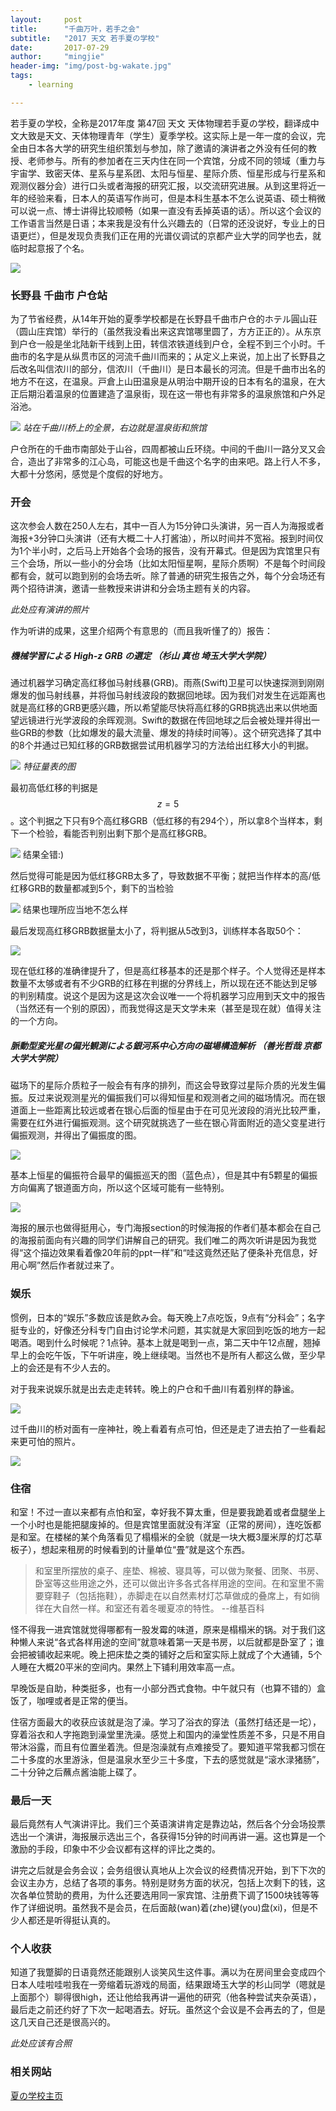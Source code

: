 ```yaml
---
layout:     post
title:      "千曲万叶，若手之会"
subtitle:   "2017 天文 若手夏の学校"
date:       2017-07-29
author:     "mingjie"
header-img: "img/post-bg-wakate.jpg"
tags:
    - learning

---
```


若手夏の学校，全称是2017年度 第47回 天文 天体物理若手夏の学校，翻译成中文大致是天文、天体物理青年（学生）夏季学校。这实际上是一年一度的会议，完全由日本各大学的研究生组织策划与参加，除了邀请的演讲者之外没有任何的教授、老师参与。所有的参加者在三天内住在同一个宾馆，分成不同的领域（重力与宇宙学、致密天体、星系与星系团、太阳与恒星、星际介质、恒星形成与行星系和观测仪器分会）进行口头或者海报的研究汇报，以交流研究进展。从到这里将近一年的经验来看，日本人的英语写作尚可，但是本科生基本不怎么说英语、硕士稍微可以说一点、博士讲得比较顺畅（如果一直没有丢掉英语的话）。所以这个会议的工作语言当然是日语；本来我是没有什么兴趣去的（日常的还没说好，专业上的日语更烂），但是发现负责我们正在用的光谱仪调试的京都产业大学的同学也去，就临时起意报了个名。

![](/img/in-post/post-wakate/1-manual.jpg)

### 长野县 千曲市 户仓站

为了节省经费，从14年开始的夏季学校都是在长野县千曲市户仓的ホテル圓山荘（圆山庄宾馆）举行的（虽然我没看出来这宾馆哪里圆了，方方正正的）。从东京到户仓一般是坐北陆新干线到上田，转信浓铁道线到户仓，全程不到三个小时。千曲市的名字是从纵贯市区的河流千曲川而来的；从定义上来说，加上出了长野县之后改名叫信浓川的部分，信浓川（千曲川）是日本最长的河流。但是千曲市出名的地方不在这，在温泉。戸倉上山田温泉是从明治中期开设的日本有名的温泉，在大正后期沿着温泉的位置建造了温泉街，现在这一带也有非常多的温泉旅馆和户外足浴池。

![](/img/in-post/post-wakate/2-pano1.jpg)
*站在千曲川桥上的全景，右边就是温泉街和旅馆*

户仓所在的千曲市南部处于山谷，四周都被山丘环绕。中间的千曲川一路分叉又会合，造出了非常多的江心岛，可能这也是千曲这个名字的由来吧。路上行人不多，大都十分悠闲，感觉是个度假的好地方。

### 开会

这次参会人数在250人左右，其中一百人为15分钟口头演讲，另一百人为海报或者海报+3分钟口头演讲（还有大概二十人打酱油），所以时间并不宽裕。报到时间仅为1个半小时，之后马上开始各个会场的报告，没有开幕式。但是因为宾馆里只有三个会场，所以一些小的分会场（比如太阳恒星啊，星际介质啊）不是每个时间段都有会，就可以跑到别的会场去听。除了普通的研究生报告之外，每个分会场还有两个招待讲演，邀请一些教授来讲讲和分会场主题有关的内容。

*此处应有演讲的照片*

作为听讲的成果，这里介绍两个有意思的（而且我听懂了的）报告：

##### 機械学習による High-z GRB の選定 （杉山 真也 埼玉大学大学院）

通过机器学习确定高红移伽马射线暴(GRB)。雨燕(Swift)卫星可以快速探测到刚刚爆发的伽马射线暴，并将伽马射线波段的数据回地球。因为我们对发生在远距离也就是高红移的GRB更感兴趣，所以希望能尽快将高红移的GRB挑选出来以供地面望远镜进行光学波段的余晖观测。Swift的数据在传回地球之后会被处理并得出一些GRB的参数（比如爆发的最大流量、爆发的持续时间等）。这个研究选择了其中的8个并通过已知红移的GRB数据尝试用机器学习的方法给出红移大小的判据。

![](/img/in-post/post-wakate/GRB1.png)
*特征量表的图*

最初高低红移的判据是$$ z = 5 $$。这个判据之下只有9个高红移GRB（低红移的有294个），所以拿8个当样本，剩下一个检验，看能否判别出剩下那个是高红移GRB。

![](/img/in-post/post-wakate/GRB-method1-result.png)
结果全错:)

然后觉得可能是因为低红移GRB太多了，导致数据不平衡；就把当作样本的高/低红移GRB的数量都减到5个，剩下的当检验

![](/img/in-post/post-wakate/GRB-method2-result.png)
结果也理所应当地不怎么样

最后发现高红移GRB数据量太小了，将判据从5改到3，训练样本各取50个：

![](/img/in-post/post-wakate/GRB-method3-result.png)

现在低红移的准确律提升了，但是高红移基本的还是那个样子。个人觉得还是样本数量不太够或者有不少GRB的红移在判据的分界线上，所以现在还不能达到足够的判别精度。说这个是因为这是这次会议唯一一个将机器学习应用到天文中的报告（当然还有一个别的原因），而我觉得这是天文学未来（甚至是现在就）值得关注的一个方向。

##### 脈動型変光星の偏光観測による銀河系中心方向の磁場構造解析 （善光哲哉 京都大学大学院）

磁场下的星际介质粒子一般会有有序的排列，而这会导致穿过星际介质的光发生偏振。反过来说观测星光的偏振我们可以得知恒星和观测者之间的磁场情况。而在银道面上一些距离比较远或者在银心后面的恒星由于在可见光波段的消光比较严重，需要在红外进行偏振观测。这个研究就挑选了一些在银心背面附近的造父变星进行偏振观测，并得出了偏振度的图。

![](/img/in-post/post-wakate/polarization.png)

基本上恒星的偏振符合最早的偏振巡天的图（蓝色点），但是其中有5颗星的偏振方向偏离了银道面方向，所以这个区域可能有一些特别。

![](/img/in-post/post-wakate/poster.jpg)

海报的展示也做得挺用心，专门海报section的时候海报的作者们基本都会在自己的海报前面向有兴趣的同学们讲解自己的研究。我们唯二的两次听讲是因为我觉得“这个描边效果看着像20年前的ppt一样”和“哇这竟然还贴了便条补充信息，好用心啊”然后作者就过来了。

### 娱乐

惯例，日本的“娱乐”多数应该是飲み会。每天晚上7点吃饭，9点有“分科会”；名字挺专业的，好像还分科专门自由讨论学术问题，其实就是大家回到吃饭的地方一起喝酒。喝到什么时候呢？1点钟。基本上就是喝到一点，第二天中午12点醒，翘掉早上的会吃午饭，下午听讲座，晚上继续喝。当然也不是所有人都这么做，至少早上的会还是有不少人去的。

对于我来说娱乐就是出去走走转转。晚上的户仓和千曲川有着别样的静谧。

![](/img/in-post/post-wakate/togura-night.jpg)

过千曲川的桥对面有一座神社，晚上看着有点可怕，但还是走了进去拍了一些看起来更可怕的照片。

![](/img/in-post/post-wakate/jinja.jpg)

### 住宿

和室！不过一直以来都有点怕和室，幸好我不算太重，但是要我跪着或者盘腿坐上一个小时也是能把腿废掉的。但是宾馆里面就没有洋室（正常的房间），连吃饭都是和室。在楼梯的某个角落看见了榻榻米的全貌（就是一块大概3厘米厚的灯芯草板子），想起来租房的时候看到的计量单位“畳”就是这个东西。

> 和室里所摆放的桌子、座垫、棉被、寝具等，可以做为聚餐、团聚、书房、卧室等这些用途之外，还可以做出许多各式各样用途的空间。在和室里不需要穿鞋子（包括拖鞋），赤脚走在以自然素材灯芯草做成的叠席上，有如徜徉在大自然一样。和室还有着冬暖夏凉的特性。
--维基百科

怪不得我一进宾馆就觉得哪都有一股发霉的味道，原来是榻榻米的锅。对于我们这种懒人来说“各式各样用途的空间”就意味着第一天是书房，以后就都是卧室了；谁会把被铺收起来呢。晚上把床垫之类的铺好之后和室实际上就成了个大通铺，5个人睡在大概20平米的空间内。果然上下铺利用效率高一点。

早晚饭是自助，种类挺多，也有一小部分西式食物。中午就只有（也算不错的）盒饭了，咖哩或者是正常的便当。

住宿方面最大的收获应该就是泡了澡。学习了浴衣的穿法（虽然打结还是一坨），穿着浴衣和人字拖跑到澡堂里洗澡。感觉上和国内的澡堂性质差不多，只是不用自带沐浴露，而且有位置坐着洗。但是泡澡就有点难接受了。要知道平常我都习惯在二十多度的水里游泳，但是温泉水至少三十多度，下去的感觉就是“滚水渌猪肠”，二十分钟之后蘸点酱油能上碟了。

### 最后一天

最后竟然有人气演讲评比。我们三个英语演讲肯定是靠边站，然后各个分会场投票选出一个演讲，海报展示选出三个，各获得15分钟的时间再讲一遍。这也算是一个激励的手段，印象中不少会议都有这样的评比之类的。

讲完之后就是会务会议；会务组很认真地从上次会议的经费情况开始，到下下次的会议主办方，总结了各项的事务。特别是财务方面的状况，包括上次剩下的钱，这次各单位赞助的费用，为什么还要选用同一家宾馆、注册费下调了1500块钱等等作了详细说明。虽然我不是会员，在后面敲(wan)着(zhe)键(you)盘(xi)，但是不少人都还是听得挺认真的。

### 个人收获

知道了我蹩脚的日语竟然还能跟别人谈笑风生这件事。满以为在房间里会变成四个日本人哇啦哇啦我在一旁缩着玩游戏的局面，结果跟埼玉大学的杉山同学（嗯就是上面那个）聊得很high，还让他给我再讲一遍他的研究（他各种尝试夹杂英语），最后走之前还约好了下次一起喝酒去。好玩。虽然这个会议是不会再去的了，但是这几天自己还是很高兴的。

*此处应该有合照*

### 相关网站
[夏の学校主页](http://astro-wakate.sakura.ne.jp/ss2017/web/index.html)
